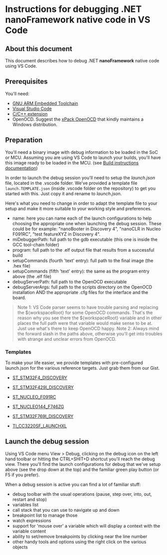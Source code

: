 # Instructions for debugging .NET **nanoFramework** native code in VS Code

## About this document

This document describes how to debug .NET **nanoFramework** native code using VS Code.

## Prerequisites

You'll need:

- [GNU ARM Embedded Toolchain](https://developer.arm.com/open-source/gnu-toolchain/gnu-rm/downloads)
- [Visual Studio Code](http://code.visualstudio.com/)
- [C/C++ extension](https://marketplace.visualstudio.com/items?itemName=ms-vscode.cpptools)
- OpenOCD. Suggest the [xPack OpenOCD](https://github.com/xpack-dev-tools/openocd-xpack/releases) that kindly maintains a Windows distribution.

## Preparation

You'll need a binary image with debug information to be loaded in the SoC or MCU.
Assuming you are using VS Code to launch your builds, you'll have this image ready to be loaded in the MCU.
(see [Build instructions documentation](../../building/build-instructions.md))

In order to launch the debug session you'll need to setup the *launch.json* file, located in the .vscode folder.
We've provided a template file `launch.TEMPLATE.json` (inside .vscode folder on the repository) to get you started with this. Just copy it and rename to *launch.json*.

Here's what you need to change in order to adapt the template file to your setup and make it more suitable to your working style and preferences.

- name: here you can name each of the launch configurations to help choosing the appropriate one when launching the debug session. These could be for example: "nanoBooter in Discovery 4", "nanoCLR in Nucleo F091RC", "test featureXYZ in Discovery 4".
- miDebuggerPath: full path to the gdb executable (this one is inside the GCC tool-chain folder)
- program: full path to the .elf output file that results from a successful build
- setupCommands (fourth 'text' entry): full path to the final image (the .hex file)
- setupCommands (fifth 'text' entry): the same as the program entry above (the .elf file)
- debugServerPath: full path to the OpenOCD executable
- debugServerArgs: full path to the scripts directory on the OpenOCD installation AND the appropriate .cfg files for the interface and the board.

> Note 1: VS Code parser seems to have trouble parsing and replacing the ${workspaceRoot} for some OpenOCD commands. That's the reason why you see there the ${workspaceRoot} variable and in other places the full path were that variable would make sense to be at. Just use what's there to keep OpenOCD happy.
> Note 2: Always mind the forward slash in the paths above, otherwise you'll get into troubles with strange and unclear errors from OpenOCD.

### Templates

To make your life easier, we provide templates with pre-configured launch.json for the various reference targets. Just grab them from our Gist.

- [ST_STM32F4_DISCOVERY](https://gist.github.com/nfbot/560137d32820c5cd3b06e77cb5d9bee7)

- [ST_STM32F429I_DISCOVERY](https://gist.github.com/nfbot/06eadeca52fbed933b4b37a5942661a6)

- [ST_NUCLEO_F091RC](https://gist.github.com/nfbot/827f96ab56d638d2a9806c59fd958112)

- [ST_NUCLEO144_F746ZG](https://gist.github.com/nfbot/11aa07dd11480a23810c58f33f82f499)

- [ST_STM32F769I_DISCOVERY](https://gist.github.com/nfbot/6629a3c37f4351ba793dd5e4e3228ca4)

- [TI_CC3220SF_LAUNCHXL](https://gist.github.com/nfbot/1c088f66b19fb20d45f0aa0656131239)

## Launch the debug session

Using VS Code menu View > Debug, clicking on the debug icon on the left hand toolbar or hitting the CTRL+SHIT+D shortcut you'll reach the debug view. There you'll find the launch configurations for debug that we've setup above (see the drop down at the top) and the familiar green play button (or F5 if you prefer).

When a debug session is active you can find a lot of familiar stuff:

- debug toolbar with the usual operations (pause, step over, into, out, restart and stop)
- variables list
- call stack that you can use to navigate up and down
- breakpoint list to manage those
- watch expressions
- support for 'mouse over' a variable which will display a context with the variable content
- ability to set/remove breakpoints by clicking near the line number
- other handy tools and options using the right click on the various objects
